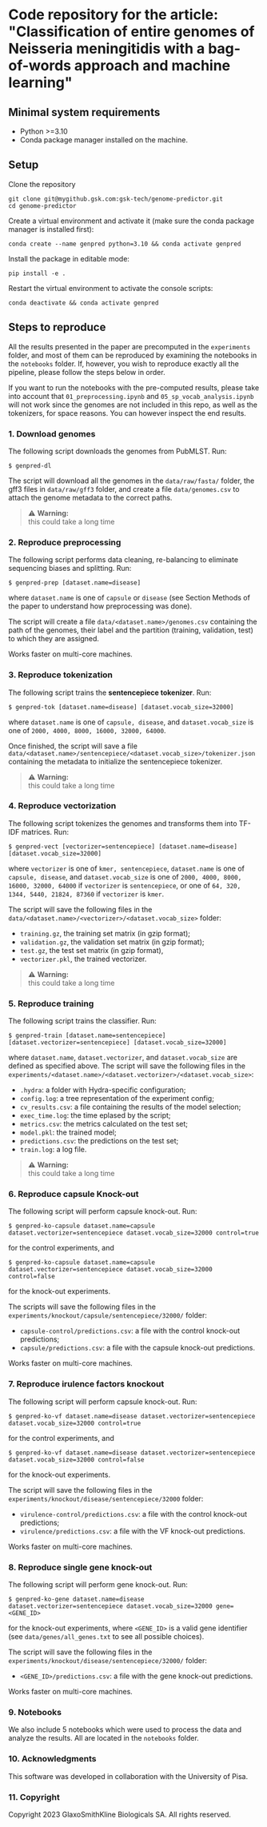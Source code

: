 # Code repository for the article: "Classification of entire genomes of Neisseria meningitidis with a bag-of-words approach and machine learning"

## Minimal system requirements

- Python >=3.10
- Conda package manager installed on the machine.

## Setup

Clone the repository

    git clone git@mygithub.gsk.com:gsk-tech/genome-predictor.git
    cd genome-predictor

Create a virtual environment and activate it (make sure the conda package manager is installed first):

    conda create --name genpred python=3.10 && conda activate genpred

Install the package in editable mode:

    pip install -e .

Restart the virtual environment to activate the console scripts:

    conda deactivate && conda activate genpred

## Steps to reproduce

All the results presented in the paper are precomputed in the `experiments` folder, and most of them can be reproduced by examining the notebooks in the `notebooks` folder. If, however, you wish to reproduce exactly all the pipeline, please follow the steps below in order.

If you want to run the notebooks with the pre-computed results, please take into account that `01_preprocessing.ipynb` and `05_sp_vocab_analysis.ipynb` will not work since the genomes are not included in this repo, as well as the tokenizers, for space reasons. You can however inspect the end results.

### 1. Download genomes

The following script downloads the genomes from PubMLST. Run:

```console
$ genpred-dl
```

The script will download all the genomes in the `data/raw/fasta/` folder, the gff3 files in `data/raw/gff3` folder, and create a file `data/genomes.csv` to attach the genome metadata to the correct paths.

> ⚠ **Warning:**<br>
> this could take a long time

### 2. Reproduce preprocessing

The following script performs data cleaning, re-balancing to eliminate sequencing biases and splitting. Run:

```console
$ genpred-prep [dataset.name=disease]
```

where `dataset.name` is one of `capsule` or `disease` (see Section Methods of the paper to understand how preprocessing was done).

The script will create a file `data/<dataset.name>/genomes.csv` containing the path of the genomes, their label and the partition (training, validation, test) to which they are assigned.

Works faster on multi-core machines.

### 3. Reproduce tokenization

The following script trains the **sentencepiece tokenizer**. Run:

```console
$ genpred-tok [dataset.name=disease] [dataset.vocab_size=32000]
```

where `dataset.name` is one of `capsule, disease`, and `dataset.vocab_size` is one of `2000, 4000, 8000, 16000, 32000, 64000`.

Once finished, the script will save a file `data/<dataset.name>/sentencepiece/<dataset.vocab_size>/tokenizer.json` containing the metadata to initialize the sentencepiece tokenizer.

> ⚠ **Warning:**<br>
> this could take a long time

### 4. Reproduce vectorization

The following script tokenizes the genomes and transforms them into TF-IDF matrices. Run:

```console
$ genpred-vect [vectorizer=sentencepiece] [dataset.name=disease] [dataset.vocab_size=32000]
```

where `vectorizer` is one of `kmer, sentencepiece`, `dataset.name` is one of `capsule, disease`, and `dataset.vocab_size` is one of `2000, 4000, 8000, 16000, 32000, 64000` if `vectorizer` is `sentencepiece`, or one of `64, 320, 1344, 5440, 21824, 87360` if `vectorizer` is `kmer`.

The script will save the following files in the `data/<dataset.name>/<vectorizer>/<dataset.vocab_size>` folder:

- `training.gz`, the training set matrix (in gzip format);
- `validation.gz`, the validation set matrix (in gzip format);
- `test.gz`, the test set matrix (in gzip format),
- `vectorizer.pkl`, the trained vectorizer.

> ⚠ **Warning:**<br>
> this could take a long time

### 5. Reproduce training

The following script trains the classifier. Run:

```console
$ genpred-train [dataset.name=sentencepiece] [dataset.vectorizer=sentencepiece] [dataset.vocab_size=32000]
```

where `dataset.name`, `dataset.vectorizer`, and `dataset.vocab_size` are defined as specified above. The script will save the following files in the `experiments/<dataset.name>/<dataset.vectorizer>/<dataset.vocab_size>`:

- `.hydra`: a folder with Hydra-specific configuration;
- `config.log`: a tree representation of the experiment config;
- `cv_results.csv`: a file containing the results of the model selection;
- `exec_time.log`: the time eplased by the script;
- `metrics.csv`: the metrics calculated on the test set;
- `model.pkl`: the trained model;
- `predictions.csv`: the predictions on the test set;
- `train.log`: a log file.

> ⚠ **Warning:**<br>
> this could take a long time

### 6. Reproduce capsule Knock-out

The following script will perform capsule knock-out. Run:

```console
$ genpred-ko-capsule dataset.name=capsule dataset.vectorizer=sentencepiece dataset.vocab_size=32000 control=true
```

for the control experiments, and

```console
$ genpred-ko-capsule dataset.name=capsule dataset.vectorizer=sentencepiece dataset.vocab_size=32000 control=false
```

for the knock-out experiments.

The scripts will save the following files in the `experiments/knockout/capsule/sentencepiece/32000/` folder:

- `capsule-control/predictions.csv`: a file with the control knock-out predictions;
- `capsule/predictions.csv`: a file with the capsule knock-out predictions.

Works faster on multi-core machines.

### 7. Reproduce irulence factors knockout

The following script will perform capsule knock-out. Run:

```console
$ genpred-ko-vf dataset.name=disease dataset.vectorizer=sentencepiece dataset.vocab_size=32000 control=true
```

for the control experiments, and

```console
$ genpred-ko-vf dataset.name=disease dataset.vectorizer=sentencepiece dataset.vocab_size=32000 control=false
```

for the knock-out experiments.

The script will save the following files in the `experiments/knockout/disease/sentencepiece/32000` folder:

- `virulence-control/predictions.csv`: a file with the control knock-out predictions;
- `virulence/predictions.csv`: a file with the VF knock-out predictions.

Works faster on multi-core machines.

### 8. Reproduce single gene knock-out

The following script will perform gene knock-out. Run:

```console
$ genpred-ko-gene dataset.name=disease dataset.vectorizer=sentencepiece dataset.vocab_size=32000 gene=<GENE_ID>
```

for the knock-out experiments, where `<GENE_ID>` is a valid gene identifier (see `data/genes/all_genes.txt` to see all possible choices).

The script will save the following files in the `experiments/knockout/disease/sentencepiece/32000/` folder:

- `<GENE_ID>/predictions.csv`: a file with the gene knock-out predictions.

Works faster on multi-core machines.


### 9. Notebooks

We also include 5 notebooks which were used to process the data and analyze the results. All are located in the `notebooks` folder.

### 10. Acknowledgments

This software was developed in collaboration with the University of Pisa.

### 11. Copyright

Copyright 2023 GlaxoSmithKline Biologicals SA. All rights reserved.